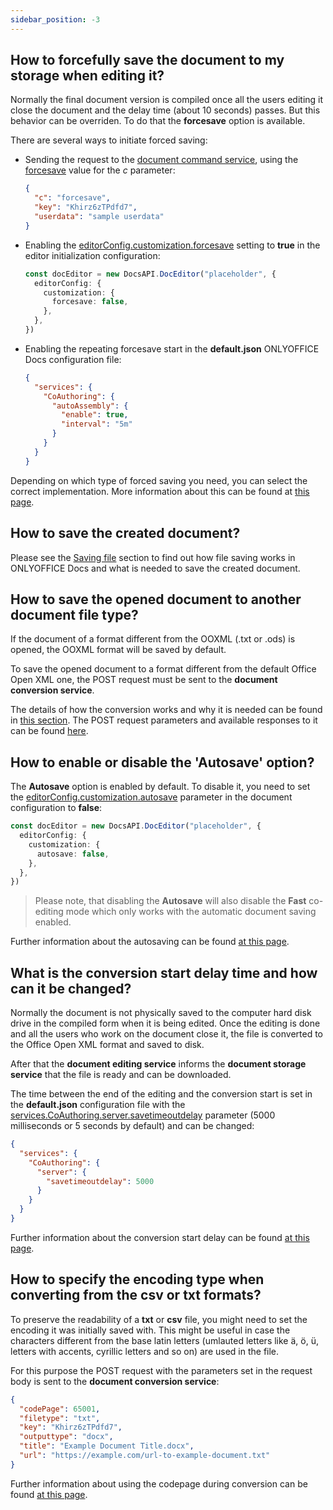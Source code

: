 ```yaml
---
sidebar_position: -3
---
```


## How to forcefully save the document to my storage when editing it?

Normally the final document version is compiled once all the users editing it close the document and the delay time (about 10 seconds) passes. But this behavior can be overriden. To do that the **forcesave** option is available.

There are several ways to initiate forced saving:

- Sending the request to the [document command service](../../Additional%20API/Command%20service/Command%20service.md), using the [forcesave](../../Additional%20API/Command%20service/forcesave.md) value for the *c* parameter:

  ``` json
  {
    "c": "forcesave",
    "key": "Khirz6zTPdfd7",
    "userdata": "sample userdata"
  }
  ```

- Enabling the [editorConfig.customization.forcesave](../../usage-api/config/editor/customization/customization%20-%20Standard%20branding.md#forcesave) setting to **true** in the editor initialization configuration:

  ``` ts
  const docEditor = new DocsAPI.DocEditor("placeholder", {
    editorConfig: {
      customization: {
        forcesave: false,
      },
    },
  })
  ```

- Enabling the repeating forcesave start in the **default.json** ONLYOFFICE Docs configuration file:

  ``` json
  {
    "services": {
      "CoAuthoring": {
        "autoAssembly": {
          "enable": true,
          "interval": "5m"
        }
      }
    }
  }
  ```

Depending on which type of forced saving you need, you can select the correct implementation. More information about this can be found at [this page](../../get-started/how-it-works/Saving%20file.md#force-saving).

## How to save the created document?

Please see the [Saving file](../../get-started/how-it-works/Saving%20file.md) section to find out how file saving works in ONLYOFFICE Docs and what is needed to save the created document.

## How to save the opened document to another document file type?

If the document of a format different from the OOXML (.txt or .ods) is opened, the OOXML format will be saved by default.

To save the opened document to a format different from the default Office Open XML one, the POST request must be sent to the **document conversion service**.

The details of how the conversion works and why it is needed can be found in [this section](../../get-started/how-it-works/Converting%20and%20downloading%20file.md). The POST request parameters and available responses to it can be found [here](../../Additional%20API/conversion-api/request.md).

## How to enable or disable the 'Autosave' option?

The **Autosave** option is enabled by default. To disable it, you need to set the [editorConfig.customization.autosave](../../usage-api/config/editor/customization/customization%20-%20Standard%20branding.md#autosave) parameter in the document configuration to **false**:

  ``` ts
  const docEditor = new DocsAPI.DocEditor("placeholder", {
    editorConfig: {
      customization: {
        autosave: false,
      },
    },
  })
  ```

> Please note, that disabling the **Autosave** will also disable the **Fast** co-editing mode which only works with the automatic document saving enabled.

Further information about the autosaving can be found [at this page](../../usage-api/config/editor/customization/customization%20-%20Standard%20branding.md#autosave).

## What is the conversion start delay time and how can it be changed?

Normally the document is not physically saved to the computer hard disk drive in the compiled form when it is being edited. Once the editing is done and all the users who work on the document close it, the file is converted to the Office Open XML format and saved to disk.

After that the **document editing service** informs the **document storage service** that the file is ready and can be downloaded.

The time between the end of the editing and the conversion start is set in the **default.json** configuration file with the [services.CoAuthoring.server.savetimeoutdelay](https://helpcenter.onlyoffice.com/installation/docs-developer-configuring.aspx#services-CoAuthoring-server-savetimeoutdelay) parameter (5000 milliseconds or 5 seconds by default) and can be changed:

  ``` json
  {
    "services": {
      "CoAuthoring": {
        "server": {
          "savetimeoutdelay": 5000
        }
      }
    }
  }
  ```

Further information about the conversion start delay can be found [at this page](../../get-started/how-it-works/Saving%20file.md).

## How to specify the encoding type when converting from the csv or txt formats?

To preserve the readability of a **txt** or **csv** file, you might need to set the encoding it was initially saved with. This might be useful in case the characters different from the base latin letters (umlauted letters like ä, ö, ü, letters with accents, cyrillic letters and so on) are used in the file.

For this purpose the POST request with the parameters set in the request body is sent to the **document conversion service**:

  ``` json
  {
    "codePage": 65001,
    "filetype": "txt",
    "key": "Khirz6zTPdfd7",
    "outputtype": "docx",
    "title": "Example Document Title.docx",
    "url": "https://example.com/url-to-example-document.txt"
  }
  ```

Further information about using the codepage during conversion can be found [at this page](../../Additional%20API/conversion-api/request.md#codepage).
